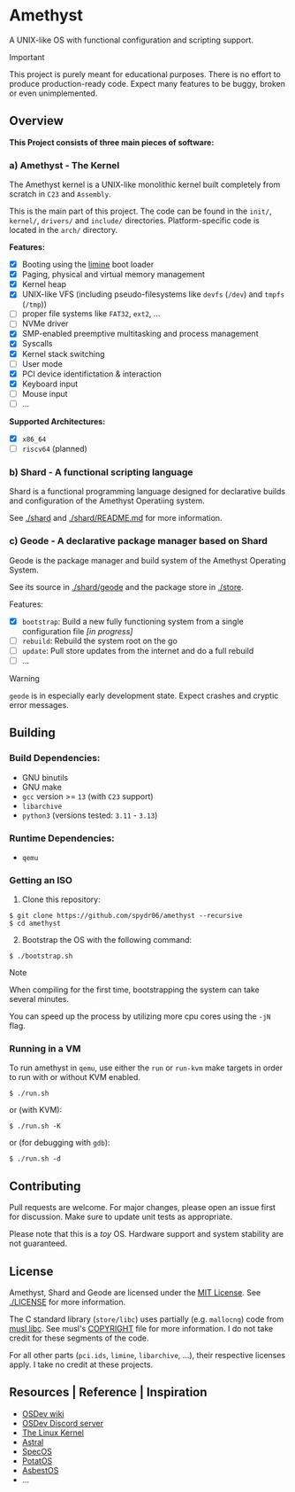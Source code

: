 # Amethyst 

A UNIX-like OS with functional configuration and scripting support.

> [!IMPORTANT]
> This project is purely meant for educational purposes. There is no effort to produce production-ready code.
> Expect many features to be buggy, broken or even unimplemented.

## Overview

**This Project consists of three main pieces of software:**

### a) Amethyst - The Kernel

The Amethyst kernel is a UNIX-like monolithic kernel built completely from scratch in `C23` and `Assembly`.

This is the main part of this project. The code can be found in the `init/`, `kernel/`, `drivers/` and `include/` directories. Platform-specific code is located in the `arch/` directory.

**Features:**

- [x] Booting using the [limine](https://github.com/limine-bootloader/limine) boot loader
- [x] Paging, physical and virtual memory management
- [x] Kernel heap
- [x] UNIX-like VFS (including pseudo-filesystems like `devfs` (`/dev`) and `tmpfs` (`/tmp`))
- [ ] proper file systems like `FAT32`, `ext2`, ...
- [ ] NVMe driver
- [x] SMP-enabled preemptive multitasking and process management
- [x] Syscalls
- [x] Kernel stack switching
- [ ] User mode
- [x] PCI device identifictation & interaction
- [x] Keyboard input
- [ ] Mouse input
- [ ] ...

**Supported Architectures:**

- [x] `x86_64`
- [ ] `riscv64` (planned)

### b) Shard - A functional scripting language

Shard is a functional programming language designed for declarative builds and configuration of the Amethyst Operatiing system.

See [./shard](./shard) and [./shard/README.md](./shard/README.md) for more information.

### c) Geode - A declarative package manager based on Shard

Geode is the package manager and build system of the Amethyst Operating System.

See its source in [./shard/geode](./shard/geode) and the package store in [./store](store).

Features:

- [x] `bootstrap`: Build a new fully functioning system from a single configuration file *[in progress]*
- [ ] `rebuild`: Rebuild the system root on the go
- [ ] `update`: Pull store updates from the internet and do a full rebuild
- [ ] ...

> [!WARNING]
> `geode` is in especially early development state. Expect crashes and cryptic error messages.
## Building

### Build Dependencies:

- GNU binutils
- GNU make
- `gcc` version >= `13` (with `C23` support)
- `libarchive`
- `python3` (versions tested: `3.11` - `3.13`)

### Runtime Dependencies:

- `qemu`

### Getting an ISO

1. Clone this repository:

```console
$ git clone https://github.com/spydr06/amethyst --recursive
$ cd amethyst
```

2. Bootstrap the OS with the following command:

```console
$ ./bootstrap.sh
```

> [!NOTE]
> When compiling for the first time, bootstrapping the system can take several minutes.
> 
> You can speed up the process by utilizing more cpu cores using the `-jN` flag.

### Running in a VM

To run amethyst in `qemu`, use either the `run` or `run-kvm` make targets in order to run with or without KVM enabled.

```console
$ ./run.sh
```

or (with KVM):

```console
$ ./run.sh -K
```

or (for debugging with `gdb`):

```console
$ ./run.sh -d
```

## Contributing

Pull requests are welcome. For major changes, please open an issue first for discussion. Make sure to update unit tests as appropriate.

Please note that this is a *toy* OS. Hardware support and system stability are not guaranteed.

## License

Amethyst, Shard and Geode are licensed under the [MIT License](https://mit-license.org/). See [./LICENSE](./LICENSE) for more information.

The C standard library (`store/libc`) uses partially (e.g. `mallocng`) code from [musl libc](https://musl.libc.org/).
See musl's [COPYRIGHT](https://git.musl-libc.org/cgit/musl/tree/COPYRIGHT) file for more information.
I do not take credit for these segments of the code.

For all other parts (`pci.ids`, `limine`, `libarchive`, ...), their respective licenses apply. I take no credit at these projects.

## Resources | Reference | Inspiration

- [OSDev wiki](https://osdev.wiki/wiki/Expanded_Main_Page)
- [OSDev Discord server](https://discord.gg/RnCtsqD)
- [The Linux Kernel](https://kernel.org/)
- [Astral](https://github.com/Mathewnd/Astral/tree/rewrite)
- [SpecOS](https://github.com/UnmappedStack/SpecOS)
- [PotatOS](https://github.com/UnmappedStack/PotatOS)
- [AsbestOS](https://github.com/Spydr06/AsbestOS)
- ...


